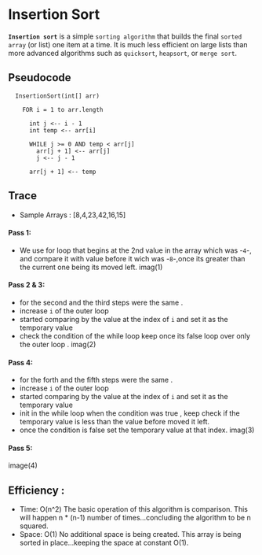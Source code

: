 # Insertion Sort
**`Insertion sort`** is a simple `sorting algorithm` that builds the final `sorted array` (or list) one item at a time. It is much less efficient on large lists than more advanced algorithms such as `quicksort`, `heapsort`, or `merge sort`.

## Pseudocode
```
  InsertionSort(int[] arr)
  
    FOR i = 1 to arr.length
    
      int j <-- i - 1
      int temp <-- arr[i]
      
      WHILE j >= 0 AND temp < arr[j]
        arr[j + 1] <-- arr[j]
        j <-- j - 1
        
      arr[j + 1] <-- temp
```
## Trace

- Sample Arrays : [8,4,23,42,16,15]
#### Pass 1:
- We  use for loop that begins at the 2nd value in the array which was -`4`-, and compare it with value before it wich was -`8`-,once its  greater than the current one being its moved left.
imag(1)
#### Pass 2 & 3:
- for the second and the third steps were the same .
- increase `i` of the outer loop 
- started comparing by the value at the index of `i` and set it as the temporary value
- check the condition of the while loop keep once its false loop over only the outer loop .
imag(2)
#### Pass 4:
- for the forth and the fifth steps were the same .
- increase `i` of the outer loop 
- started comparing by the value at the index of `i` and set it as the temporary value
- init in the while loop when the condition was true , keep check if the temporary value is less than the value before moved it left.
- once the condition is false set the temporary value at that index.
imag(3)
#### Pass 5:
image(4)


## Efficiency :

- Time: O(n^2)
The basic operation of this algorithm is comparison. This will happen n * (n-1) number of times…concluding the algorithm to be n squared.
- Space: O(1)
No additional space is being created. This array is being sorted in place…keeping the space at constant O(1).